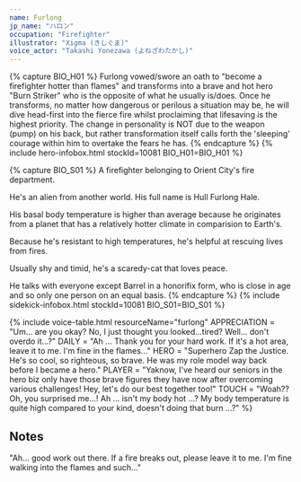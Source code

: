 ```yaml
---
name: Furlong
jp_name: "ハロン"
occupation: "Firefighter"
illustrator: "Xigma (きしぐま)"
voice_actor: "Takashi Yonezawa (よねざわたかし)"
---
```


{% capture BIO_H01 %}
Furlong vowed/swore an oath to "become a firefighter hotter than flames" and transforms into a brave and hot hero "Burn Striker" who is the opposite of what he usually is/does. Once he transforms, no matter how dangerous or perilous a situation may be, he will dive head-first into the fierce fire whilst proclaiming that lifesaving is the highest priority. The change in personality is NOT due to the weapon (pump) on his back, but rather transformation itself calls forth the 'sleeping' courage within him to overtake the fears he has.
{% endcapture %}
{% include hero-infobox.html stockId=10081 BIO_H01=BIO_H01 %}

{% capture BIO_S01 %}
A firefighter belonging to Orient City's fire department.

He's an alien from another world. His full name is Hull Furlong Hale.

His basal body temperature is higher than average because he originates from a planet that has a relatively hotter climate in comparision to Earth's.

Because he's resistant to high temperatures, he's helpful at rescuing lives from fires.

Usually shy and timid, he's a scaredy-cat that loves peace.

He talks with everyone except Barrel in a honorifix form, who is close in age and so only one person on an equal basis.
{% endcapture %}
{% include sidekick-infobox.html stockId=10081 BIO_S01=BIO_S01 %}

{% include voice-table.html resourceName="furlong"
APPRECIATION = "Um... are you okay?  No, I just thought you looked...tired? Well... don't overdo it...?"
DAILY = "Ah ... Thank you for your hard work.  If it's a hot area, leave it to me.  I'm fine in the flames..."
HERO = "Superhero Zap the Justice.  He's so cool, so righteous, so brave.  He was my role model way back before I became a hero."
PLAYER = "Yaknow, I've heard our seniors in the hero biz only have those brave figures they have now after overcoming various challenges! Hey, let's do our best together too!"
TOUCH = "Woah??  Oh, you surprised me...!  Ah ... isn't my body hot ...?  My body temperature is quite high compared to your kind, doesn't doing that burn ...?"
%}

## Notes

"Ah... good work out there. If a fire breaks out, please leave it to me. I'm fine walking into the flames and such..."
